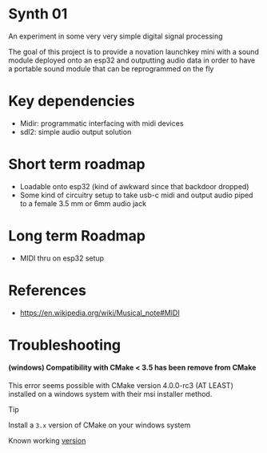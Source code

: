 # Synth 01

An experiment in some very very simple digital signal processing

The goal of this project is to provide a novation launchkey mini
with a sound module deployed onto an esp32 and outputting audio data
in order to have a portable sound module that can be reprogrammed on the fly

# Key dependencies
- Midir: programmatic interfacing with midi devices
- sdl2: simple audio output solution

# Short term roadmap
- Loadable onto esp32 (kind of awkward since that backdoor dropped)
- Some kind of circuitry setup to take usb-c midi and output audio piped to a female 3.5 mm or 6mm audio jack

# Long term Roadmap
- MIDI thru on esp32 setup

# References
- https://en.wikipedia.org/wiki/Musical_note#MIDI

# Troubleshooting

#### (windows) Compatibility with CMake < 3.5 has been remove from CMake

This error seems possible with CMake version 4.0.0-rc3 (AT LEAST) installed on
a windows system with their msi installer method.

> [!TIP]
> Install a `3.x` version of CMake on your windows system
>
> Known working [version](https://github.com/Kitware/CMake/releases/tag/v3.31.5)
